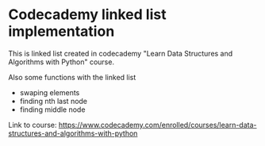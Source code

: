 # Codecademy linked list implementation
This is linked list created in codecademy "Learn Data Structures and Algorithms with Python" course.

Also some functions with the linked list
- swaping elements
- finding nth last node
- finding middle node

Link to course: https://www.codecademy.com/enrolled/courses/learn-data-structures-and-algorithms-with-python
